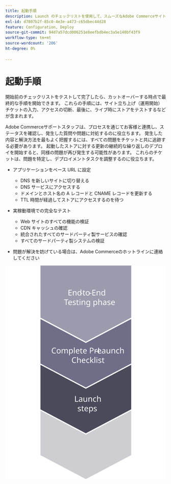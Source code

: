 ```yaml
---
title: 起動手順
description: Launch のチェックリストを使用して、スムーズなAdobe Commerceサイトの実装を確保します。
exl-id: d7807b2f-85c0-4e3e-a473-c65dbec44d28
feature: Configuration, Deploy
source-git-commit: 94d7a57dcd006251e8eefbdb4ec3a5e140bf43f9
workflow-type: tm+mt
source-wordcount: '206'
ht-degree: 0%

---
```


# 起動手順

開始前のチェックリストをテストして完了したら、カットオーバーする時点で最終的な手順を開始できます。 これらの手順には、サイト立ち上げ（運用開始）チケットの入力、アクセスの切断、最後に、ライブ時にストアをテストするなどが含まれます。

Adobe Commerceサポートスタッフは、プロセスを通じてお客様と連携し、ステータスを確認し、発生した質問や問題に対処するのに役立ちます。 発生した内容と解決方法を最もよく把握するには、すべての問題をチケットと共に追跡する必要があります。 起動したストアに対する更新の継続的な繰り返しのデプロイを開始すると、同様の問題が再び発生する可能性があります。 これらのチケットは、問題を特定し、デプロイメントタスクを調整するのに役立ちます。

- アプリケーションをベース URL に設定
   - DNS を新しいサイトに切り替える
   - DNS サービスにアクセスする
   - ドメインとホスト名の A レコードと CNAME レコードを更新する
   - TTL 時間が経過してストアにアクセスするのを待つ

- 実稼動環境での完全なテスト
   - Web サイトのすべての機能の検証
   - CDN キャッシュの確認
   - 統合されたすべてのサードパーティ製サービスの確認
   - すべてのサードパーティ製システムの検証

- 問題が解決を妨げている場合は、Adobe Commerceのホットラインに連絡してください

![立ち上げプロセスのフェーズ 3 を示す図](../../assets/playbooks/launch-steps-3.svg)
